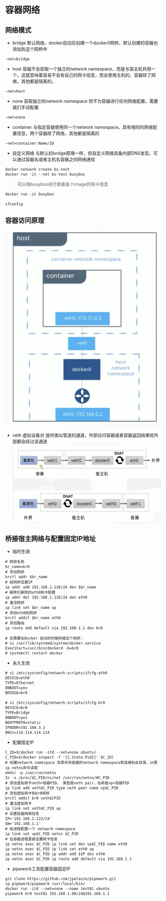 # 容器网络
## 网络模式
* bridge 默认网络，docker启动后创建一个docker0网桥，默认创建的容器也添加到这个网桥中
```
-net=bridge
```
* host 容器不会获取一个独立的network namespace，而是与宿主机共用一个，这就意味着容易不会有自己的网卡信息，而会使用主机的。容器除了网络，其他都是隔离的。
```
-net=host
```
* none 获取独立的network namespace 但不为容器进行任何网络配置，需要我们手动配置
```
-net=none 
```
* container 与指定容器使用同一个network namespace，具有相同的网络配置信息，两个容器除了网络，其他都是隔离的
```
-net=container:Name/ID
```
* 自定义网络 与默认的bridge原理一样，但自定义网络具备内部DNS发现，可以通过容器名或者主机名容器之间网络通信
```
docker network create bs-test
docker run -it --net bs-test busybox
```

> 可以用busybox进行查看各个image的网卡信息
```
docker run -it busybox

ifconfig
```
## 容器访问原理
![访问原理](./img/网络访问原理.jpg '')
* veth 虚拟设备对 提供类似管道的通道，外部访问容器或者容器返回结果给外部都会经过该通道
![容器网络通信过程](./img/容器网络通信过程.jpg '')

## 桥接宿主网络与配置固定IP地址
* 临时生效
```
# 网桥名称
br_name=br0
# 添加网桥
brctl addr $br_name
# 给网桥设置IP
ip addr add 192.168.1.120/24 dev $br_name
# 删除已删除的eth0网卡配置
ip addr del 192.168.1.120/24 dev eth0
# 激活网桥
ip link set $br_name up
# 添加eth0到网桥
brctl addif $br_name eth0
# 添加路由
ip route add default via 192.168.1.1 dev br0

# 还需要在Docker 启动的时候桥接这个网桥：
# vi /usr/lib/systemd/system/docker.service
ExecStart=/usr/bin/dockerd -b=br0
# systemctl restart docker
```
* 永久生效
```
# vi /etc/sysconfig/network-scripts/ifcfg-eth0
DEVICE=eth0
TYPE=Ethernet
ONBOOT=yes
BRIDGE=br0

# vi /etc/sysconfig/network-scripts/ifcfg-br0
DEVICE=br0
TYPE=Bridge
ONBOOT=yes
BOOTPROTO=static
IPADDR=192.168.3.1
DNS1=114.114.114.114
```
* 配置固定IP

```
C_ID=$(docker run -itd --net=none ubuntu)
C_PID=$(docker inspect -f '{{.State.Pid}}' $C_ID)
# 创建network namespace 目录并将容器的network namespace软连接到此目录，以便ip netns命令读取
mkdir -p /var/run/netns
In -s /proc/$C_PID/ns/net /var/run/netns/#C_PID
# 添加虚拟网卡veth+容器PID， 类型是veth pair，名称是vp+容器PID
ip link add veth$C_PID type veth peer name vp$C_PID
# 添加虚拟网卡到br0网桥
brctl addif br0 veth$CPID
# 激活虚拟网卡
ip link set veth$C_PID up
# 设置容器网络信息
IP='192.168.1.123/24'
GW='192.168.1.1'
# 给进程配置一个 network namespace
ip link set vp$C_PID netns $C_PID
# 在容器进程里面设置网卡信息
ip netns exec $C_PID ip link set dev vp$C_PID name eth0
ip netns exec $C_PID ip link set eth0 up
ip netns exec $C_PID ip addr add $IP dev eth0
ip netns exec $C_PID ip route add default via 192.168.1.1
```
* pipework工具配置容器固定IP
```
git clone https://github.com/jpetazzo/pipework.git
cp pipework/pipework /usr/local/bin/
docker run -itd --net=none --name test01 ubuntu
pipework br0 test01 192.168.1.88/24@192.168.1.1
```
